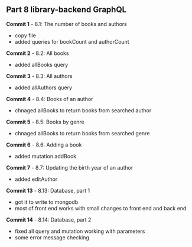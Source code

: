 ## Part 8 library-backend GraphQL

**Commit 1** - 8.1: The number of books and authors
- copy file
- added queries for bookCount and authorCount

**Commit 2** - 8.2: All books
- added allBooks query

**Commit 3** - 8.3: All authors
- added allAuthors query

**Commit 4** - 8.4: Books of an author
- chnaged allBooks to return books from searched author

**Commit 5** - 8.5: Books by genre
- chnaged allBooks to return books from searched genre

**Commit 6** - 8.6: Adding a book
- added mutation addBook

**Commit 7** - 8.7: Updating the birth year of an author
- added editAuthor
  
**Commit 13** - 8.13: Database, part 1
- got it to write to mongodb
- most of front end works with small changes to front end and back end
  
**Commit 14** - 8.14: Database, part 2
- fixed all query and mutation working with parameters
- some error message checking




